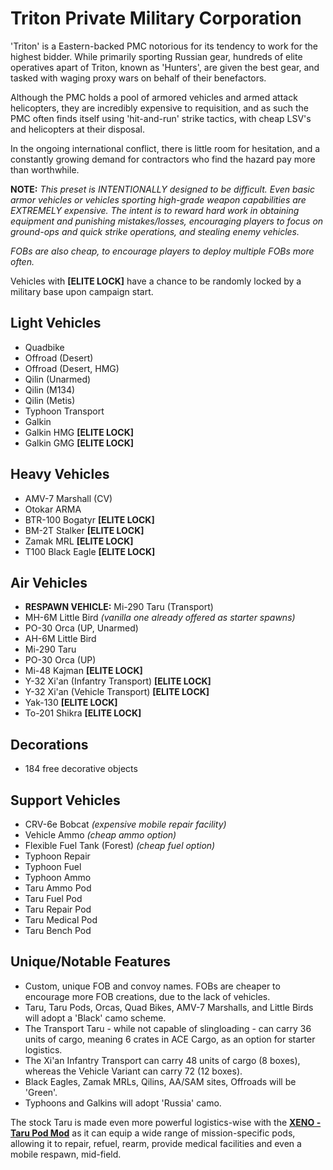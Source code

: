 # Triton Private Military Corporation
'Triton' is a Eastern-backed PMC notorious for its tendency to work for the highest bidder. While primarily sporting Russian gear, hundreds of elite operatives apart of Triton, known as 'Hunters', are given the best gear, and tasked with waging proxy wars on behalf of their benefactors.

Although the PMC holds a pool of armored vehicles and armed attack helicopters, they are incredibly expensive to requisition, and as such the PMC often finds itself using 'hit-and-run' strike tactics, with cheap LSV's and helicopters at their disposal. 

In the ongoing international conflict, there is little room for hesitation, and a constantly growing demand for contractors who find the hazard pay more than worthwhile.

**NOTE:**
*This preset is INTENTIONALLY designed to be difficult. Even basic armor vehicles or vehicles sporting high-grade weapon capabilities are EXTREMELY expensive. The intent is to reward hard work in obtaining equipment and punishing mistakes/losses, encouraging players to focus on ground-ops and quick strike operations, and stealing enemy vehicles.* 

*FOBs are also cheap, to encourage players to deploy multiple FOBs more often.*

Vehicles with **[ELITE LOCK]** have a chance to be randomly locked by a military base upon campaign start.

## Light Vehicles
- Quadbike
- Offroad (Desert)
- Offroad (Desert, HMG)
- Qilin (Unarmed)
- Qilin (M134)
- Qilin (Metis)
- Typhoon Transport
- Galkin
- Galkin HMG **[ELITE LOCK]**
- Galkin GMG **[ELITE LOCK]**

## Heavy Vehicles
- AMV-7 Marshall (CV)
- Otokar ARMA
- BTR-100 Bogatyr **[ELITE LOCK]**
- BM-2T Stalker **[ELITE LOCK]**
- Zamak MRL **[ELITE LOCK]**
- T100 Black Eagle **[ELITE LOCK]**

## Air Vehicles
- **RESPAWN VEHICLE:** Mi-290 Taru (Transport)
- MH-6M Little Bird *(vanilla one already offered as starter spawns)*
- PO-30 Orca (UP, Unarmed)
- AH-6M Little Bird
- Mi-290 Taru
- PO-30 Orca (UP)
- Mi-48 Kajman **[ELITE LOCK]**
- Y-32 Xi'an (Infantry Transport) **[ELITE LOCK]**
- Y-32 Xi'an (Vehicle Transport) **[ELITE LOCK]**
- Yak-130 **[ELITE LOCK]**
- To-201 Shikra **[ELITE LOCK]**

## Decorations
- 184 free decorative objects

## Support Vehicles
- CRV-6e Bobcat *(expensive mobile repair facility)*
- Vehicle Ammo *(cheap ammo option)*
- Flexible Fuel Tank (Forest) *(cheap fuel option)*
- Typhoon Repair
- Typhoon Fuel
- Typhoon Ammo
- Taru Ammo Pod
- Taru Fuel Pod
- Taru Repair Pod
- Taru Medical Pod
- Taru Bench Pod

## Unique/Notable Features
- Custom, unique FOB and convoy names. FOBs are cheaper to encourage more FOB creations, due to the lack of vehicles.
- Taru, Taru Pods, Orcas, Quad Bikes, AMV-7 Marshalls, and Little Birds will adopt a 'Black' camo scheme.
- The Transport Taru - while not capable of slingloading - can carry 36 units of cargo, meaning 6 crates in ACE Cargo, as an option for starter logistics.
- The Xi'an Infantry Transport can carry 48 units of cargo (8 boxes), whereas the Vehicle Variant can carry 72 (12 boxes).
- Black Eagles, Zamak MRLs, Qilins, AA/SAM sites, Offroads will be 'Green'.
- Typhoons and Galkins will adopt 'Russia' camo.

The stock Taru is made even more powerful logistics-wise with the **[XENO - Taru Pod Mod](https://steamcommunity.com/sharedfiles/filedetails/?id=365549234)** as it can equip a wide range of mission-specific pods, allowing it to repair, refuel, rearm, provide medical facilities and even a mobile respawn, mid-field.